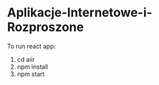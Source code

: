 # Aplikacje-Internetowe-i-Rozproszone

To run react app:

  1. cd aiir
  2. npm install
  3. npm start

